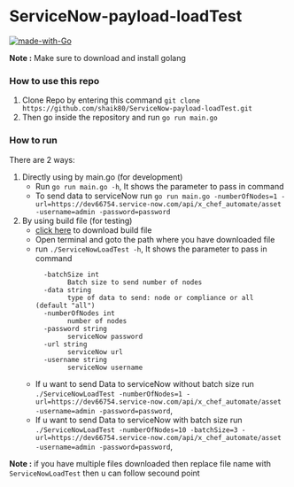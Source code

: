# ServiceNow-payload-loadTest
[![made-with-Go](https://img.shields.io/badge/Made%20with-Go-1f425f.svg)](http://golang.org)

**Note :** Make sure to download and install golang
### How to use this repo
1. Clone Repo by entering this command `git clone https://github.com/shaik80/ServiceNow-payload-loadTest.git`
2. Then go inside the repository and run `go run main.go`

### How to run

There are 2 ways:

1. Directly using by main.go (for development)
    *  Run `go run main.go -h`, It shows the parameter to pass in command
    * To send data to serviceNow run `go run main.go -numberOfNodes=1 -url=https://dev66754.service-now.com/api/x_chef_automate/asset -username=admin -password=password`
2. By using build file (for testing)
    * [click here](https://github.com/shaik80/ServiceNow-payload-loadTest/raw/main/ServiceNowLoadTest "ServiceNow load test build file") to download build file
    * Open terminal and goto the path where you have downloaded file
    * run `./ServiceNowLoadTest -h`, It shows the parameter to pass in command
        ```
          -batchSize int
                Batch size to send number of nodes
          -data string
                type of data to send: node or compliance or all (default "all")
          -numberOfNodes int
                number of nodes
          -password string
                serviceNow password
          -url string
                serviceNow url
          -username string
                serviceNow username
        ```
    * If u want to send Data to serviceNow without batch size run `./ServiceNowLoadTest -numberOfNodes=1 -url=https://dev66754.service-now.com/api/x_chef_automate/asset -username=admin -password=password`,
    * If u want to send Data to serviceNow with batch size run `./ServiceNowLoadTest -numberOfNodes=10 -batchSize=3 -url=https://dev66754.service-now.com/api/x_chef_automate/asset -username=admin -password=password`,

**Note :** if you have multiple files downloaded then replace file name with `ServiceNowLoadTest` then u can follow secound point
